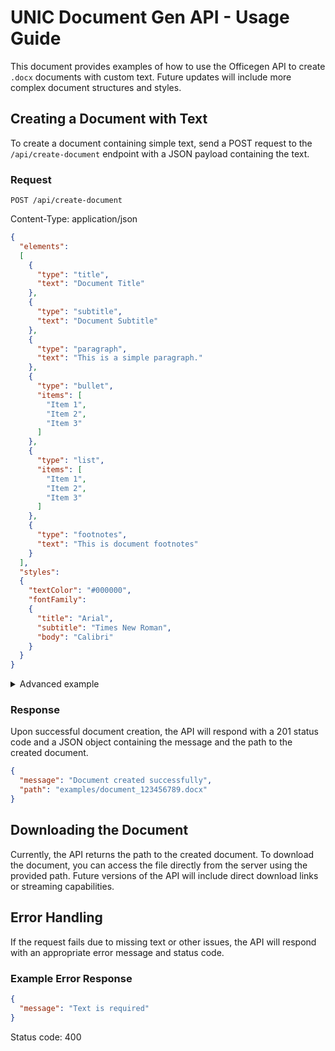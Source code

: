 # UNIC Document Gen API - Usage Guide

This document provides examples of how to use the Officegen API to create `.docx` documents with custom text. Future updates will include more complex document structures and styles.

## Creating a Document with Text

To create a document containing simple text, send a POST request to the `/api/create-document` endpoint with a JSON payload containing the text.

### Request

`POST /api/create-document`

Content-Type: application/json

```json
{
  "elements": 
  [
    {
      "type": "title",
      "text": "Document Title"
    },
    {
      "type": "subtitle",
      "text": "Document Subtitle"
    },
    {
      "type": "paragraph",
      "text": "This is a simple paragraph."
    },
    {
      "type": "bullet",
      "items": [
        "Item 1",
        "Item 2",
        "Item 3"
      ]
    },
    {
      "type": "list",
      "items": [
        "Item 1",
        "Item 2",
        "Item 3"
      ]
    },
    {
      "type": "footnotes",
      "text": "This is document footnotes"
    }
  ],
  "styles": 
  {
    "textColor": "#000000",
    "fontFamily": 
    {
      "title": "Arial",
      "subtitle": "Times New Roman",
      "body": "Calibri"
    }
  }
}
```

<details>
  <summary>Advanced example</summary>

```json
{
  "elements": [
    {
      "type": "title",
      "text": "Document Title"
    },
    {
      "type": "subtitle",
      "text": "Document Subtitle"
    },
    {
      "type": "paragraph",
      "text": "This is a simple paragraph."
    },
    {
      "type": "bullet",
      "items": [
        "Item 1",
        "Item 2",
        "Item 3"
      ]
    },
    {
      "type": "list",
      "items": [
        "Item 1",
        "Item 2",
        "Item 3"
      ]
    },
    {
      "type": "footnotes",
      "text": "This is document footnotes"
    },
    {
      "type": "codeBlock",
      "text": "function helloWorld() {\n  console.log('Hello, world!');\n}"
    },
    {
      "type": "table",
      "table": [
        [
          {
            "val": "Header 1",
            "opts": {
              "b": true,
              "color": "000000",
              "align": "center",
              "shd": {
                "fill": "92CDDC"
              }
            }
          },
          {
            "val": "Header 2",
            "opts": {
              "b": true,
              "color": "000000",
              "align": "center",
              "shd": {
                "fill": "92CDDC"
              }
            }
          }
        ],
        ["Row 1, Cell 1", "Row 1, Cell 2"],
        ["Row 2, Cell 1", "Row 2, Cell 2"]
      ],
      "tableStyle": {
        "tableColWidth": 4261,
        "tableSize": 24,
        "tableColor": "ada",
        "tableAlign": "left",
        "tableFontFamily": "Comic Sans MS"
      }
    }
  ],
  "styles": {
    "textColor": "#000000",
    "fontFamily": {
      "title": "Arial",
      "subtitle": "Times New Roman",
      "body": "Calibri"
    }
  }
}
```
</details>

### Response

Upon successful document creation, the API will respond with a 201 status code and a JSON object containing the message and the path to the created document.

```json
{
  "message": "Document created successfully",
  "path": "examples/document_123456789.docx"
}
```

## Downloading the Document

Currently, the API returns the path to the created document. To download the document, you can access the file directly from the server using the provided path. Future versions of the API will include direct download links or streaming capabilities.

## Error Handling

If the request fails due to missing text or other issues, the API will respond with an appropriate error message and status code.

### Example Error Response

```json
{
  "message": "Text is required"
}
```

Status code: 400
